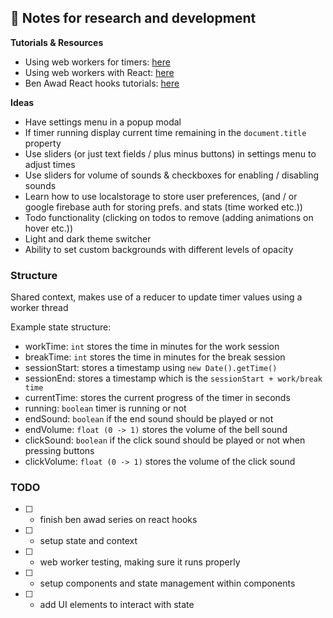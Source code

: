 ## 📒 Notes for research and development

**Tutorials & Resources**
* Using web workers for timers: [here](https://hackwild.com/article/web-worker-timers/)
* Using web workers with React: [here](https://github.com/facebook/create-react-app/issues/1277)
* Ben Awad React hooks tutorials: [here](https://www.youtube.com/playlist?list=PLN3n1USn4xlmyw3ebYuZmGp60mcENitdM)

**Ideas**
* Have settings menu in a popup modal
* If timer running display current time remaining in the `document.title` property
* Use sliders (or just text fields / plus minus buttons) in settings menu to adjust times
* Use sliders for volume of sounds & checkboxes for enabling / disabling sounds
* Learn how to use localstorage to store user preferences, (and / or google firebase auth for storing prefs. and stats (time worked etc.))
* Todo functionality (clicking on todos to remove (adding animations on hover etc.))
* Light and dark theme switcher
* Ability to set custom backgrounds with different levels of opacity


### Structure

Shared context, makes use of a reducer to update timer values using a worker thread

Example state structure:
* workTime: `int` stores the time in minutes for the work session 
* breakTime: `int` stores the time in minutes for the break session
* sessionStart: stores a timestamp using `new Date().getTime()`
* sessionEnd: stores a timestamp which is the `sessionStart + work/break time`
* currentTime: stores the current progress of the timer in seconds
* running: `boolean` timer is running or not
* endSound: `boolean` if the end sound should be played or not
* endVolume: `float (0 -> 1)` stores the volume of the bell sound
* clickSound: `boolean` if the click sound should be played or not when pressing buttons
* clickVolume: `float (0 -> 1)` stores the volume of the click sound 
 
### TODO
- [  ] - finish ben awad series on react hooks
- [  ] - setup state and context 
- [  ] - web worker testing, making sure it runs properly 
- [  ] - setup components and state management within components
- [  ] - add UI elements to interact with state